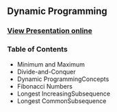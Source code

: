 ## Dynamic Programming
### [View Presentation online](https://rawgit.com/TelerikAcademy/Data-Structures-and-Algorithms/master/10.%20Dynamic-Programming/slides/index.html)
### Table of Contents
* Minimum and Maximum
* Divide-and-Conquer
* Dynamic ProgrammingConcepts
* Fibonacci Numbers
* Longest IncreasingSubsequence
* Longest CommonSubsequence
